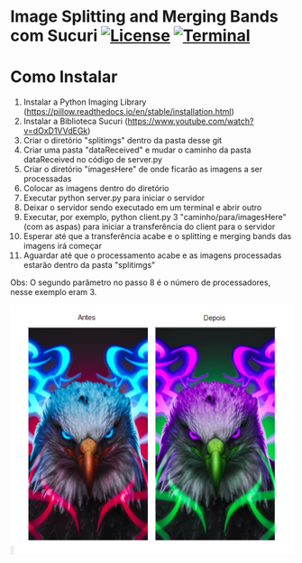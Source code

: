 # Image Splitting and Merging Bands com Sucuri [![License](https://img.shields.io/badge/License-Apache%202.0-blue.svg)](https://opensource.org/licenses/Apache-2.0) [![Terminal](https://badgen.net/badge/icon/terminal?icon=terminal&label)](https://www.microsoft.com/en-us/windows)

# Como Instalar

1) Instalar a Python Imaging Library (https://pillow.readthedocs.io/en/stable/installation.html) 
2) Instalar a Biblioteca Sucuri (https://www.youtube.com/watch?v=dOxD1VVdEGk)
3) Criar o diretório "splitimgs" dentro da pasta desse git
4) Criar uma pasta "dataReceived" e mudar o caminho da pasta dataReceived no código de server.py
5) Criar o diretório "imagesHere" de onde ficarão as imagens a ser processadas
5) Colocar as imagens dentro do diretório 
6) Executar python server.py para iniciar o servidor
7) Deixar o servidor sendo executado em um terminal e abrir outro
8) Executar, por exemplo, python client.py 3 "caminho/para/imagesHere" (com as aspas) para iniciar a transferência do client para o servidor
9) Esperar até que a transferência acabe e o splitting e merging bands das imagens irá começar
10) Aguardar até que o processamento acabe e as imagens processadas estarão dentro da pasta "splitimgs"

Obs: O segundo parâmetro no passo 8 é o número de processadores, nesse exemplo eram 3.

![Antes e Depois](https://github.com/renanbaqui/sistdist/blob/main/processing.png)
